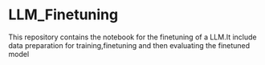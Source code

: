 # LLM_Finetuning
This repository contains the notebook for the finetuning of a LLM.It include data preparation for training,finetuning and then evaluating the finetuned model
